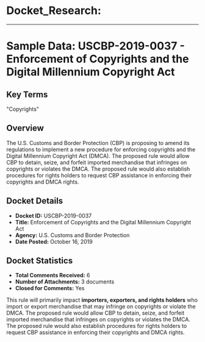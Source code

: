 # Docket_Research: 
---
# **Sample Data: USCBP-2019-0037 - Enforcement of Copyrights and the Digital Millennium Copyright Act**

## Key Terms
"Copyrights"

## **Overview**
The U.S. Customs and Border Protection (CBP) is proposing to amend its regulations to implement a new procedure for enforcing copyrights and the Digital Millennium Copyright Act (DMCA). The proposed rule would allow CBP to detain, seize, and forfeit imported merchandise that infringes on copyrights or violates the DMCA. The proposed rule would also establish procedures for rights holders to request CBP assistance in enforcing their copyrights and DMCA rights.

## **Docket Details**
- **Docket ID:** USCBP-2019-0037
- **Title:** Enforcement of Copyrights and the Digital Millennium Copyright Act
- **Agency:** U.S. Customs and Border Protection
- **Date Posted:** October 16, 2019

## **Docket Statistics**
- **Total Comments Received:** 6
- **Number of Attachments:** 3 documents
- **Closed for Comments:** Yes

This rule will primarily impact **importers, exporters, and rights holders** who import or export merchandise that may infringe on copyrights or violate the DMCA. The proposed rule would allow CBP to detain, seize, and forfeit imported merchandise that infringes on copyrights or violates the DMCA. The proposed rule would also establish procedures for rights holders to request CBP assistance in enforcing their copyrights and DMCA rights.
